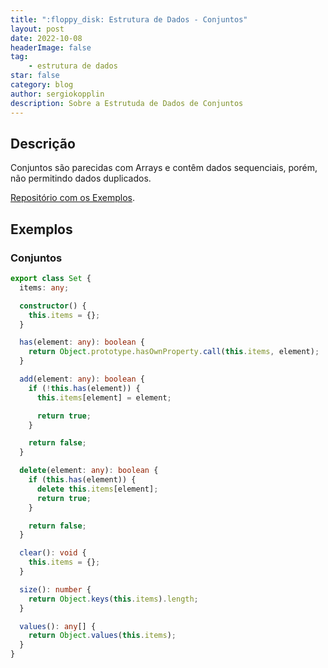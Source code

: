 ```yaml
---
title: ":floppy_disk: Estrutura de Dados - Conjuntos"
layout: post
date: 2022-10-08
headerImage: false
tag:
    - estrutura de dados
star: false
category: blog
author: sergiokopplin
description: Sobre a Estrutuda de Dados de Conjuntos
---
```


## Descrição

Conjuntos são parecidas com Arrays e contêm dados sequenciais, porém, não permitindo dados duplicados.

[Repositório com os Exemplos](https://github.com/sergiokopplin/livro-estrutura-de-dados-e-algoritmos-js).

## Exemplos

### Conjuntos

```ts
export class Set {
  items: any;

  constructor() {
    this.items = {};
  }

  has(element: any): boolean {
    return Object.prototype.hasOwnProperty.call(this.items, element);
  }

  add(element: any): boolean {
    if (!this.has(element)) {
      this.items[element] = element;

      return true;
    }

    return false;
  }

  delete(element: any): boolean {
    if (this.has(element)) {
      delete this.items[element];
      return true;
    }

    return false;
  }

  clear(): void {
    this.items = {};
  }

  size(): number {
    return Object.keys(this.items).length;
  }

  values(): any[] {
    return Object.values(this.items);
  }
}
```
